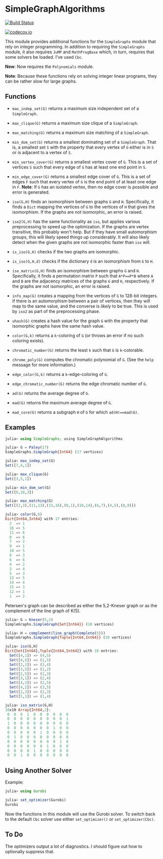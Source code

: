 # SimpleGraphAlgorithms

[![Build Status](https://travis-ci.org/scheinerman/SimpleGraphAlgorithms.jl.svg?branch=master)](https://travis-ci.org/scheinerman/SimpleGraphAlgorithms.jl)


[![codecov.io](http://codecov.io/github/scheinerman/SimpleGraphAlgorithms.jl/coverage.svg?branch=master)](http://codecov.io/github/scheinerman/SimpleGraphAlgorithms.jl?branch=master)




This module provides additional functions for the `SimpleGraphs`
module that rely on integer programming. In addition to requiring the
`SimpleGraphs` module, it also requires `JuMP` and `MathProgBase`
which, in turn, requires that some solvers be loaded. I've used `Cbc`.

**New**: Now requires the `Polynomials` module.

**Note**: Because these functions rely on solving integer linear
  programs, they can be rather slow for large graphs.

## Functions

* `max_indep_set(G)` returns a maximum size independent set of a
  `SimpleGraph`.

* `max_clique(G)` returns a maximum size clique of a `SimpleGraph`.

* `max_matching(G)` returns a maximum size matching of a
  `SimpleGraph`.

* `min_dom_set(G)` returns a smallest dominating set of a
  `SimpleGraph`. That is, a smallest set `S` with the property that
  every vertex of `G` either is in `S` or is adjacent to a vertex of
  `S`.

* `min_vertex_cover(G)` returns a smallest vertex cover of `G`. This
  is a set of vertices `S` such that every edge of `G` has at least
  one end point in `S`.

* `min_edge_cover(G)` returns a smallest edge cover of `G`. This is
  a set of edges `F` such that every vertex of `G` is the end point
  of at least one edge in `F`. **Note**: If `G` has an isolated
  vertex, then no edge cover is possible and error is generated.

* `iso(G,H)` finds an isomorphism between graphs `G` and
  `H`. Specifically, it finds a `Dict` mapping the vertices of `G` to
  the vertices of `H` that gives the isomorphism. If the graphs are
  not isomorphic, an error is raised.

* `iso2(G,H)` has the same functionality as `iso`, but applies various
  preprocessing to speed up the optimization. If the graphs are vertex
  transitive, this probably won't help. But if they have small
  automorphism groups, this will likely speed things up
  considerably. It will also likely detect when the given graphs are
  not isomorphic faster than `iso` will.

* `is_iso(G,H)` checks if the two graphs are isomorphic.

* `is_iso(G,H,d)` checks if the dictionary `d` is an isomorphism
  from `G` to `H`.

* `iso_matrix(G,H)` finds an isomorphism between graphs `G` and
  `H`. Specifically, it finds a permutation matrix `P` such that
  `A*P==P*B` where `A` and `B` are the adjacency matrices of the
  graphs `G` and `H`, respectively. If the graphs are not isomorphic,
  an error is raised.

* `info_map(G)` creates a mapping from the vertices of `G` to 128-bit
  integers. If there is an automorphism between a pair of vertices,
  then they will map to the same value, and the converse is *likely*
  to be true. This is used by `iso2` as part of the preprocessing
  phase.

* `uhash(G)` creates a hash value for the graph `G` with the property
   that isomorphic graphs have the same hash value.

* `color(G,k)` returns a `k`-coloring of `G` (or throws an error if no
  such coloring exists).

* `chromatic_number(G)` returns the least `k` such that `G` is `k`-colorable.

* `chrome_poly(G)` computes the chromatic polynomial of `G`. (See the
  `help` message for more information.)

* `edge_color(G,k)` returns a `k`-edge-coloring of `G`.

* `edge_chromatic_number(G)` returns the edge chromatic number of `G`.


* `ad(G)` returns the average degree of `G`.

* `mad(G)` returns the maximum average degree of `G`.

* `mad_core(G)` returns a subgraph `H` of `G` for which `ad(H)==mad(G)`.

## Examples

```julia
julia> using SimpleGraphs; using SimpleGraphAlgorithms

julia> G = Paley(17)
SimpleGraphs.SimpleGraph{Int64} (17 vertices)

julia> max_indep_set(G)
Set([7,4,1])

julia> max_clique(G)
Set([3,5,1])

julia> min_dom_set(G)
Set([0,10,3])

julia> max_matching(G)
Set([(2,3),(11,13),(15,16),(0,1),(10,14),(6,7),(4,5),(8,9)])

julia> color(G,6)
Dict{Int64,Int64} with 17 entries:
  2  => 1
  16 => 5
  11 => 6
  0  => 6
  7  => 2
  9  => 1
  10 => 5
  8  => 3
  6  => 6
  4  => 2
  3  => 4
  5  => 3
  13 => 5
  14 => 4
  15 => 3
  12 => 1
  1  => 2
```

Petersen's graph can be described as either the 5,2-Kneser graph or as
the complement of the line graph of K(5).

```julia
julia> G = Kneser(5,2)
SimpleGraphs.SimpleGraph{Set{Int64}} (10 vertices)

julia> H = complement(line_graph(Complete(5)))
SimpleGraphs.SimpleGraph{Tuple{Int64,Int64}} (10 vertices)

julia> iso(G,H)
Dict{Set{Int64},Tuple{Int64,Int64}} with 10 entries:
  Set([4,1]) => (4,5)
  Set([4,5]) => (1,5)
  Set([2,1]) => (3,4)
  Set([3,5]) => (1,2)
  Set([2,5]) => (1,3)
  Set([3,1]) => (2,4)
  Set([4,3]) => (2,5)
  Set([4,2]) => (3,5)
  Set([2,3]) => (2,3)
  Set([5,1]) => (1,4)

julia> iso_matrix(G,H)
10x10 Array{Int64,2}:
 0  0  0  1  0  0  0  0  0  0
 0  0  0  0  0  0  0  0  0  1
 1  0  0  0  0  0  0  0  0  0
 0  0  0  0  0  0  0  1  0  0
 0  0  0  0  0  1  0  0  0  0
 0  1  0  0  0  0  0  0  0  0
 0  0  0  0  0  0  0  0  1  0
 0  0  0  0  0  0  1  0  0  0
 0  0  0  0  1  0  0  0  0  0
 0  0  1  0  0  0  0  0  0  0
```

## Using Another Solver

Example:
```julia
julia> using Gurobi

julia> set_optimizer(Gurobi)
Gurobi
```
Now the functions in this module will use the Gurobi solver. To switch
back to the default `Cbc` solver
use either `set_optimizer()` or `set_optimizer(Cbc)`.

## To Do

The optimizers output a lot of diagnostics. I should figure out how to
optionally suppress that.
